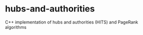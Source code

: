 hubs-and-authorities
====================

C++ implementation of hubs and authorities (HITS) and PageRank algorithms
